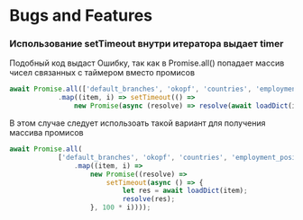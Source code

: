 # Bugs and Features
### Использование setTimeout внутри итератора выдает timer
Подобный код выдаст Ошибку, так как в Promise.all() попадает массив чисел связанных с таймером вместо промисов 
```javascript
await Promise.all(['default_branches', 'okopf', 'countries', 'employment_position']
            .map((item, i) => setTimeout(() =>
                new Promise(async (resolve) => resolve(await loadDict(item))), 100 * i)));
```

В этом случае следует использоать такой вариант для получения массива промисов
```javascript
await Promise.all(
            ['default_branches', 'okopf', 'countries', 'employment_position']
                .map((item, i) =>
                    new Promise((resolve) =>
                        setTimeout(async () => {
                            let res = await loadDict(item);
                            resolve(res);
                    }, 100 * i))));
```
